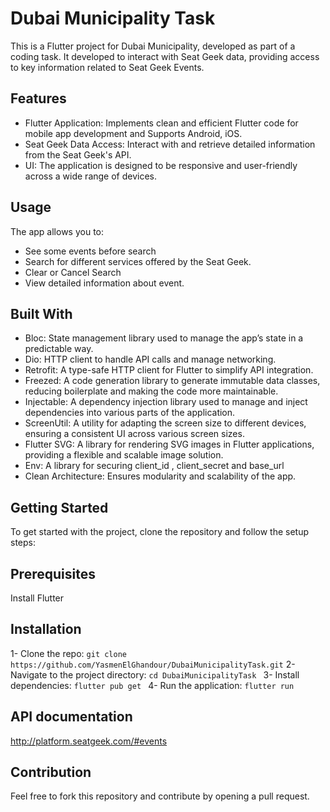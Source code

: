 # Dubai Municipality Task

This is a Flutter project for Dubai Municipality, developed as part of a coding task.
It developed to interact with Seat Geek data, providing access to key information related to Seat Geek Events.

## Features

- Flutter Application: Implements clean and efficient Flutter code for mobile app development and Supports Android, iOS.
- Seat Geek Data Access: Interact with and retrieve detailed information from the Seat Geek's API.
- UI: The application is designed to be responsive and user-friendly across a wide range of devices.

## Usage

The app allows you to:
- See some events before search
- Search for different services offered by the Seat Geek.
- Clear or Cancel Search
- View detailed information about event.

## Built With

- Bloc: State management library used to manage the app’s state in a predictable way.
- Dio: HTTP client to handle API calls and manage networking.
- Retrofit: A type-safe HTTP client for Flutter to simplify API integration.
- Freezed: A code generation library to generate immutable data classes, reducing boilerplate and making the code more maintainable.
- Injectable: A dependency injection library used to manage and inject dependencies into various parts of the application.
- ScreenUtil: A utility for adapting the screen size to different devices, ensuring a consistent UI across various screen sizes.
- Flutter SVG: A library for rendering SVG images in Flutter applications, providing a flexible and scalable image solution.
- Env: A library for securing client_id , client_secret and base_url
- Clean Architecture: Ensures modularity and scalability of the app.


##  Getting Started
To get started with the project, clone the repository and follow the setup steps:

## Prerequisites
 Install Flutter

## Installation
1- Clone the repo:
` git clone https://github.com/YasmenElGhandour/DubaiMunicipalityTask.git
`
2- Navigate to the project directory:
`cd DubaiMunicipalityTask
`
3- Install dependencies:
`flutter pub get
`
4- Run the application:
`flutter run
`

## API documentation
http://platform.seatgeek.com/#events

## Contribution
Feel free to fork this repository and contribute by opening a pull request.